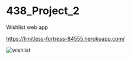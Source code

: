 # 438_Project_2
Wishlist web app

https://limitless-fortress-84555.herokuapp.com/

![wishlist](https://user-images.githubusercontent.com/54912970/115978907-7d5d8f80-a537-11eb-9395-6b5678fe3e76.gif)
